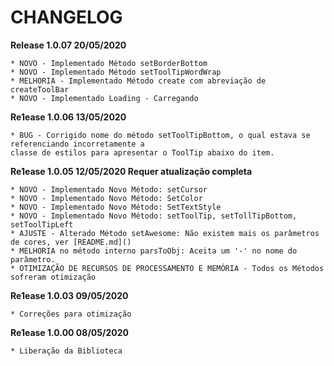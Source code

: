 # CHANGELOG
**Release 1.0.07 20/05/2020**

    * NOVO - Implementado Método setBorderBottom
    * NOVO - Implementado Método setToolTipWordWrap
    * MELHORIA - Implementado Método create com abreviação de createToolBar
    * NOVO - Implementado Loading - Carregando

**Re1ease 1.0.06 13/05/2020** 

    * BUG - Corrigido nome do método setToolTipBottom, o qual estava se referenciando incorretamente a
    classe de estilos para apresentar o ToolTip abaixo do item.


**Re1ease 1.0.05 12/05/2020 Requer atualização completa** 

    * NOVO - Implementado Novo Método: setCursor 
    * NOVO - Implementado Novo Método: SetColor
    * NOVO - Implementado Novo Método: SetTextStyle
    * NOVO - Implementado Novo Método: setToolTip, setTollTipBottom, setToolTipLeft
    * AJUSTE - Alterado Método setAwesome: Não existem mais os parâmetros de cores, ver [README.md]()
    * MELHORIA no método interno parsToObj: Aceita um '-' no nome do parâmetro.
    * OTIMIZAÇÃO DE RECURSOS DE PROCESSAMENTO E MEMÓRIA - Todos os Métodos sofreram otimização

**Re1ease 1.0.03 09/05/2020** 

    * Correções para otimização

**Re1ease 1.0.00  08/05/2020**

    * Liberação da Biblioteca
